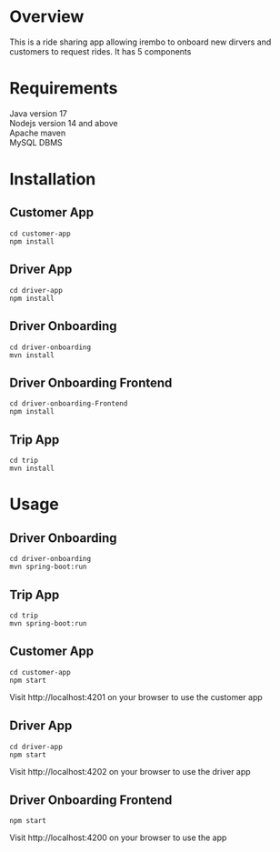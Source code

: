 # Overview
This is a ride sharing app allowing irembo to onboard new dirvers and customers to request rides. It has 5 components

# Requirements
Java version 17  
Nodejs version 14 and above  
Apache maven  
MySQL DBMS  

# Installation

## Customer App
```
cd customer-app
npm install
```

## Driver App
```
cd driver-app
npm install
```

## Driver Onboarding
```
cd driver-onboarding
mvn install
```

## Driver Onboarding Frontend
```
cd driver-onboarding-Frontend
npm install
```

## Trip App
```
cd trip
mvn install
```


# Usage

## Driver Onboarding
```
cd driver-onboarding
mvn spring-boot:run
```

## Trip App
```
cd trip
mvn spring-boot:run
```

## Customer App
```
cd customer-app
npm start
```

Visit http://localhost:4201 on your browser to use the customer app

## Driver App
```
cd driver-app
npm start
```
Visit http://localhost:4202 on your browser to use the driver app

## Driver Onboarding Frontend
```cd driver-onboarding-Frontend
npm start
```
Visit http://localhost:4200 on your browser to use the app



